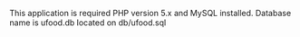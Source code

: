 This application is required PHP version 5.x and MySQL installed. Database name is ufood.db located on db/ufood.sql
